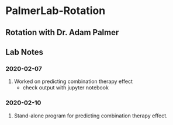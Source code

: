 # PalmerLab-Rotation
Rotation with Dr. Adam Palmer
---
## Lab Notes

### 2020-02-07

1. Worked on predicting combination therapy effect
    - check output with jupyter notebook

### 2020-02-10

1. Stand-alone program for predicting combination therapy effect.
